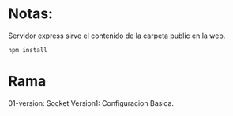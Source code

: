 # Notas:

Servidor express sirve el contenido de la carpeta public en la web.

```
npm install
```

# Rama

01-version: Socket Version1: Configuracion Basica.
